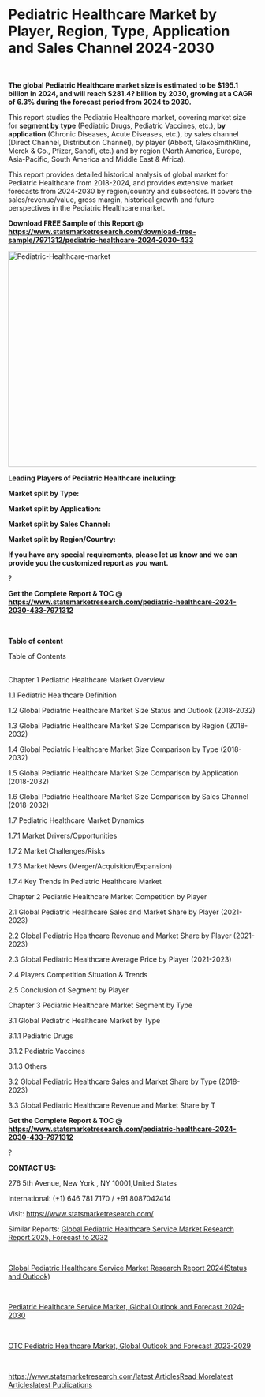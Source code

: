 <h1>Pediatric Healthcare Market by Player, Region, Type, Application and Sales Channel 2024-2030</h1><br/><p><strong>The global Pediatric Healthcare market size is estimated to be $195.1 billion in 2024, and will reach $281.4? billion by 2030, growing at a <strong>CAGR</strong> of 6.3% during the forecast period from 2024 to 2030.</strong></p>
 
 
 
 <p>This report studies the Pediatric Healthcare market, covering market size for <strong>segment by type</strong> (Pediatric Drugs, Pediatric Vaccines, etc.), <strong>by application</strong> (Chronic Diseases, Acute Diseases, etc.), by sales channel (Direct Channel, Distribution Channel), by player (Abbott, GlaxoSmithKline, Merck & Co., Pfizer, Sanofi, etc.) and by region (North America, Europe, Asia-Pacific, South America and Middle East & Africa).</p>
 
 
 
 <p>This report provides detailed historical analysis of global market for Pediatric Healthcare from 2018-2024, and provides extensive market forecasts from 2024-2030 by region/country and subsectors. It covers the sales/revenue/value, gross margin, historical growth and future perspectives in the Pediatric Healthcare market.</p>
 
 
 
 <p><strong>Download FREE Sample of this Report @ <a href="https://www.statsmarketresearch.com/download-free-sample/7971312/pediatric-healthcare-2024-2030-433">https://www.statsmarketresearch.com/download-free-sample/7971312/pediatric-healthcare-2024-2030-433</a></strong></p>
 
 
 
 <p><img alt="Pediatric-Healthcare-market" src="https://www.grandresearchstore.com/assets/report-images/Pediatric_Healthcare_Market.png" style="width: 730px; height: 438px;" /></p>
 
 
 
 <p><strong>Leading Players of Pediatric Healthcare including:</strong></p>
 
 
 
 <p><strong>Market split by Type:</strong></p>
 
 
 
 <p><strong>Market split <strong>by Application</strong>:</strong></p>
 
 
 
 <p><strong>Market split by Sales Channel:</strong></p>
 
 
 
 <p><strong>Market split by Region/Country:</strong></p>
 
 
 
 <p><strong>If you have any special requirements, please let us know and we can provide you the customized report as you want.</strong></p>
 
 
 
 <p>? </p>
 
 
 
 <div><b>Get the Complete Report & TOC @ <a href="https://www.statsmarketresearch.com/pediatric-healthcare-2024-2030-433-7971312">https://www.statsmarketresearch.com/pediatric-healthcare-2024-2030-433-7971312</a></b></div>
 
 
 
 <p><br />
 
 <b>Table of content</b></p>
 
 
 
 <p>Table of Contents<br />
 
 <br />
 
 Chapter 1 Pediatric Healthcare Market Overview<br />
 
 1.1 Pediatric Healthcare Definition<br />
 
 1.2 Global Pediatric Healthcare Market Size Status and Outlook (2018-2032)<br />
 
 1.3 Global Pediatric Healthcare Market Size Comparison by Region (2018-2032)<br />
 
 1.4 Global Pediatric Healthcare Market Size Comparison by Type (2018-2032)<br />
 
 1.5 Global Pediatric Healthcare Market Size Comparison by Application (2018-2032)<br />
 
 1.6 Global Pediatric Healthcare Market Size Comparison by Sales Channel (2018-2032)<br />
 
 1.7 Pediatric Healthcare Market Dynamics<br />
 
 1.7.1 Market Drivers/Opportunities<br />
 
 1.7.2 Market Challenges/Risks<br />
 
 1.7.3 Market News (Merger/Acquisition/Expansion)<br />
 
 1.7.4 Key Trends in Pediatric Healthcare Market<br />
 
 Chapter 2 Pediatric Healthcare Market Competition by Player<br />
 
 2.1 Global Pediatric Healthcare Sales and Market Share by Player (2021-2023)<br />
 
 2.2 Global Pediatric Healthcare Revenue and Market Share by Player (2021-2023)<br />
 
 2.3 Global Pediatric Healthcare Average Price by Player (2021-2023)<br />
 
 2.4 Players Competition Situation & Trends<br />
 
 2.5 Conclusion of Segment by Player<br />
 
 Chapter 3 Pediatric Healthcare Market Segment by Type<br />
 
 3.1 Global Pediatric Healthcare Market by Type<br />
 
 3.1.1 Pediatric Drugs<br />
 
 3.1.2 Pediatric Vaccines<br />
 
 3.1.3 Others<br />
 
 3.2 Global Pediatric Healthcare Sales and Market Share by Type (2018-2023)<br />
 
 3.3 Global Pediatric Healthcare Revenue and Market Share by T</p>
 
 
 
 <div><b>Get the Complete Report & TOC @ <a href="https://www.statsmarketresearch.com/pediatric-healthcare-2024-2030-433-7971312">https://www.statsmarketresearch.com/pediatric-healthcare-2024-2030-433-7971312</a></b></div>
 
 
 
 <p>? </p>
 
 
 
 <p><b>CONTACT US:</b><br />
 
 276 5th Avenue, New York , NY 10001,United States<br />
 
 International: (+1) 646 781 7170 / +91 8087042414<br />
 
 Visit: <a href="https://www.statsmarketresearch.com/">https://www.statsmarketresearch.com/</a><br />
 
 Similar Reports: <a href="https://www.statsmarketresearch.com/pediatric-healthcare-2024-2030-433-7971312">Global Pediatric Healthcare Service Market Research Report 2025, Forecast to 2032</a><br />
 
 <br />
 
 <a href="https://www.statsmarketresearch.com/pediatric-healthcare-2024-2030-433-7971312">Global Pediatric Healthcare Service Market Research Report 2024(Status and Outlook)</a><br />
 
 <br />
 
 <a href="https://www.statsmarketresearch.com/pediatric-healthcare-2024-2030-433-7971312">Pediatric Healthcare Service Market, Global Outlook and Forecast 2024-2030</a><br />
 
 <br />
 
 <a href="https://www.statsmarketresearch.com/pediatric-healthcare-2024-2030-433-7971312">OTC Pediatric Healthcare Market, Global Outlook and Forecast 2023-2029</a><br />
 
 <br />
 
 <a href="https://gyeongbokgung.com">https://www.statsmarketresearch.com/</a><a href="https://hallyeomaritime.com">latest Articles</a><a href="https://jingwansa.com">Read More</a><a href="https://nguoiviet.jp/">latest Articles</a><a href="https://www.intelmarketresearch.com/">latest Publications</a></p>